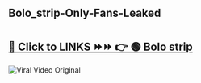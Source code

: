 
 ## Bolo_strip-Only-Fans-Leaked

# <h2><a href="https://clipsfans.com/Bolo_strip&ref=git">🔗 Click to LINKS ⏩⏩ 👉 🟢 Bolo strip </a></h2>

<a href="https://clipsfans.com/Bolo_strip&ref=git" rel="nofollow" data-target="animated-image.originalLink"><img src="https://i.ibb.co.com/xMMVF88/686577567.gif" alt="Viral Video Original" style="max-width: 100%; display: inline-block;" data-target="animated-image.originalImage"></a>
